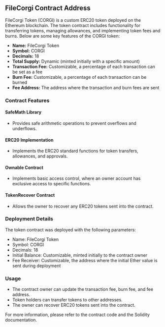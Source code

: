 ## FileCorgi Contract Address

FileCorgi Token (CORGI) is a custom ERC20 token deployed on the Ethereum blockchain. The token contract includes functionality for transferring tokens, managing allowances, and implementing token fees and burns. Below are some key features of the CORGI token:

- **Name:** FileCorgi Token
- **Symbol:** CORGI
- **Decimals:** 18
- **Total Supply:** Dynamic (minted initially with a specific amount)
- **Transaction Fee:** Customizable, a percentage of each transaction can be set as a fee
- **Burn Fee:** Customizable, a percentage of each transaction can be burned
- **Fee Address:** The address where the transaction and burn fees are sent

### Contract Features

#### SafeMath Library
- Provides safe arithmetic operations to prevent overflows and underflows.

#### ERC20 Implementation
- Implements the ERC20 standard functions for token transfers, allowances, and approvals.

#### Ownable Contract
- Implements basic access control, where an owner account has exclusive access to specific functions.

#### TokenRecover Contract
- Allows the owner to recover any ERC20 tokens sent into the contract.

### Deployment Details
The token contract was deployed with the following parameters:
- Name: FileCorgi Token
- Symbol: CORGI
- Decimals: 18
- Initial Balance: Customizable, minted initially to the contract owner
- Fee Receiver: Customizable, the address where the initial Ether value is sent during deployment

### Usage
- The contract owner can update the transaction fee, burn fee, and fee address.
- Token holders can transfer tokens to other addresses.
- The owner can recover ERC20 tokens sent into the contract.

For more information, please refer to the contract code and the Solidity documentation.
